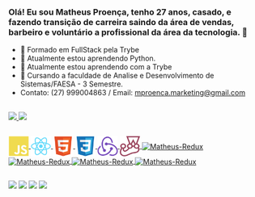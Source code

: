 ### Olá! Eu sou Matheus Proença, tenho 27 anos, casado, e fazendo transição de carreira saindo da área de vendas, barbeiro e voluntário a profissional da área da tecnologia.  👋
    
- 🔭 Formado em FullStack pela Trybe
- 🌱 Atualmente estou aprendendo Python.
- 🌱 Atualmente estou aprendendo com a Trybe
- 🌱 Cursando a faculdade de Analise e Desenvolvimento de Sistemas/FAESA - 3 Semestre.
- Contato: (27) 999004863 / Email: mproenca.marketing@gmail.com
##

<div>
  <a href="https://github.com/mroenca40">
  <img height="180em" src="https://github-readme-stats.vercel.app/api?username=mroenca40&theme=gruvbox&show_icons=true"/>
  <img height="180em" src="https://github-readme-stats.vercel.app/api/top-langs/?username=mroenca40&layout=compact&langs_count=7&theme=gruvbox"/>
</div>
  
 ##

<div style="display: inline_block">
    <img align="center" alt="Matheus-Js" height="40" width="40" src="https://raw.githubusercontent.com/devicons/devicon/master/icons/javascript/javascript-plain.svg">
    <img align="center" alt="Matheus-React" height="40" width="40" src="https://raw.githubusercontent.com/devicons/devicon/master/icons/react/react-original.svg">
    <img align="center" alt="Matheus-HTML" height="40" width="40" src="https://raw.githubusercontent.com/devicons/devicon/master/icons/html5/html5-original.svg">
    <img align="center" alt="Matheus-CSS" height="40" width="40" src="https://raw.githubusercontent.com/devicons/devicon/master/icons/css3/css3-original.svg">
    <img align="center" alt="Matheus-Redux" height="40" width="40" src="https://github.com/devicons/devicon/blob/master/icons/redux/redux-original.svg">
    <img align="center" alt="Matheus-Redux" height="40" width="40" src="https://github.com/devicons/devicon/blob/master/icons/jest/jest-plain.svg">
    <img align="center" alt="Matheus-Redux" height="40" width="40" src="https://cdn.jsdelivr.net/gh/devicons/devicon/icons/bootstrap/bootstrap-plain.svg">
    <img align="center" alt="Matheus-Redux" height="40" width="40" src="https://cdn.jsdelivr.net/gh/devicons/devicon/icons/mysql/mysql-original-wordmark.svg">
    <img align="center" alt="Matheus-Redux" height="40" width="40" src="https://cdn.jsdelivr.net/gh/devicons/devicon/icons/nodejs/nodejs-original-wordmark.svg">
    <img align="center" alt="Matheus-Redux" height="40" width="40" src="https://cdn.jsdelivr.net/gh/devicons/devicon/icons/java/java-original-wordmark.svg">
</div>
  
  ##
  
  <div>
    <a href="https://www.youtube.com/channel/UCFbLXKzMU-NOO4trMaD3kjg" target="_blank"><img src="https://img.shields.io/badge/YouTube-FF0000?style=for-the-badge&logo=youtube&logoColor=white" target="_blank"></a>
    <a href="https://www.instagram.com/matheusproencadev/" target="_blank"><img src="https://img.shields.io/badge/-Instagram-%23E4405F?style=for-the-badge&logo=instagram&logoColor=white" target="_blank"></a>
    <a href = "mailto:mproenca.marketing@gmail.com"><img src="https://img.shields.io/badge/-Gmail-%23333?style=for-the-badge&logo=gmail&logoColor=white" target="_blank"></a>
    <a href="https://www.linkedin.com/in/matheus-proen%C3%A7a-dev/" target="_blank"><img src="https://img.shields.io/badge/-LinkedIn-%230077B5?style=for-the-badge&logo=linkedin&logoColor=white" target="_blank"></a> 
  </div>


